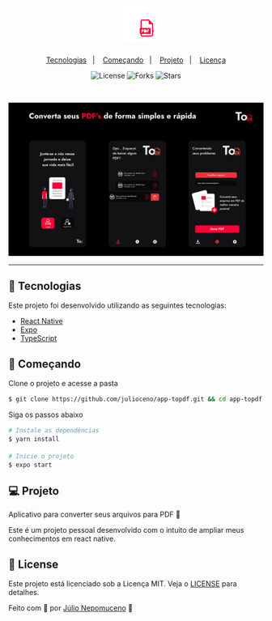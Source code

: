 <h1 align="center">
    <img alt="PlantManager" title="PlantManager" src=".github/logo.png" height="70" width="70"/>
</h1>

<p align="center">
  <a href="#-tecnologias">Tecnologias</a>&nbsp;&nbsp;&nbsp;|&nbsp;&nbsp;&nbsp;
  <a href="#-começando">Começando</a>&nbsp;&nbsp;&nbsp;|&nbsp;&nbsp;&nbsp;
  <a href="#-projeto">Projeto</a>&nbsp;&nbsp;&nbsp;|&nbsp;&nbsp;&nbsp;
  <a href="#-license">Licença</a>
</p>

<p align="center">
  <img  src="https://img.shields.io/static/v1?label=license&message=MIT&color=FFFFFF&labelColor=121214" alt="License">
  
  <img src="https://img.shields.io/github/forks/julioceno/PlantManager?label=forks&message=MIT&color=FFFFFF&labelColor=121214" alt="Forks">

  <img src="https://img.shields.io/github/stars/julioceno/PlantManager?label=stars&message=MIT&color=FFFFFF&labelColor=121214" alt="Stars">
</p>
<br>


<p align="center">
  <img alt="Moveit" src=".github/topdf-preview.png">
</p>

---

## 🧪 Tecnologias

Este projeto foi desenvolvido utilizando as seguintes tecnologias:

- [React Native](https://reactnative.dev/)
- [Expo](https://expo.io/)
- [TypeScript](https://www.typescriptlang.org/)

## 🚀 Começando

Clone o projeto e acesse a pasta

```bash
$ git clone https://github.com/julioceno/app-topdf.git && cd app-topdf
```

Siga os passos abaixo

```bash
# Instale as dependências
$ yarn install

# Inicie o projeto
$ expo start
```

## 💻 Projeto

Aplicativo para converter seus arquivos para PDF 📄

Este é um projeto pessoal desenvolvido com o intuito de ampliar meus conhecimentos em react native.

## 📝 License

Este projeto está licenciado sob a Licença MIT. Veja o [LICENSE](LICENSE) para detalhes.

Feito com 🖤 por [Júlio Nepomuceno](https://github.com/julioceno) 👋
